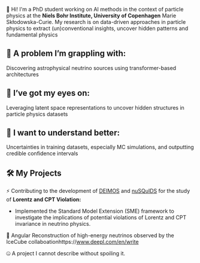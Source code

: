 
👋 Hi! I'm a PhD student working on AI methods in the context of particle physics at the **Niels Bohr Institute, University of Copenhagen** Marie Skłodowska-Curie. My research is on data-driven approaches in particle physics to extract (un)conventional insights, uncover hidden patterns and fundamental physics 

## 🔬 A problem I’m grappling with:
Discovering astrophysical neutrino sources using transformer-based architectures

## 👀 I’ve got my eyes on:
Leveraging latent space representations to uncover hidden structures in particle physics datasets

## 🧠 I want to understand better:
Uncertainties in training datasets, especially MC simulations, and outputting credible confidence intervals
 

## 🛠️ My Projects
⚡ Contributing to the development of [DEIMOS](https://github.com/ts4051/deimos/tree/main) and [nuSQuIDS](https://github.com/ts4051/nuSQuIDS/tree/bsm) for the study of **Lorentz and CPT Violation:**
  - Implemented the Standard Model Extension (SME) framework to investigate the implications of potential violations of Lorentz and CPT invariance in neutrino physics.

🧊 Angular Reconstruction of high-energy neutrinos observed by the IceCube collaboationhttps://www.deepl.com/en/write

🤐 A project I cannot describe without spoiling it.

<!---
jn1707/jn1707 is a ✨ special ✨ repository because its `README.md` (this file) appears on your GitHub profile.
You can click the Preview link to take a look at your changes.
--->
